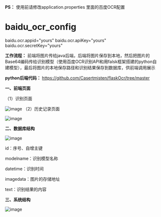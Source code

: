 **PS：** 使用前请修改application.properties 里面的百度OCR配置

# baidu_ocr_config
baidu.ocr.appid="yours"
baidu.ocr.apiKey="yours"
baidu.ocr.secretKey="yours"


**工作流程：** 前端将图片传给java后端，后端将图片保存到本地，然后把图片的Base64编码传给识别模型（使用百度OCR识别API和用falsk框架搭建的python自建模型），最后将图片的本地保存路径和识别结果保存到数据库，供前端调用展示

**python后端代码：** https://github.com/Casertmisten/flaskOcr/tree/master


**一、前端页面**

（1）识别页面

![image](https://github.com/user-attachments/assets/2f0dda74-e72a-4e1c-b403-f3066fc5f7a6)
（2）历史记录页面

![image](https://github.com/user-attachments/assets/b2da063a-05a5-43f2-8a53-1371bbe842df)

**二、数据库结构**

![image](https://github.com/user-attachments/assets/7ffe2bad-5555-4181-aee6-54e644a52e05)

id：序号、自增主键

modelname：识别模型名称

datetime：识别时间

imagedata：图片的存储地址

text：识别结果的内容

**三、系统结构**

![image](https://github.com/user-attachments/assets/3e20a332-d5cd-4983-ae1f-1c1a9251a7d8)




